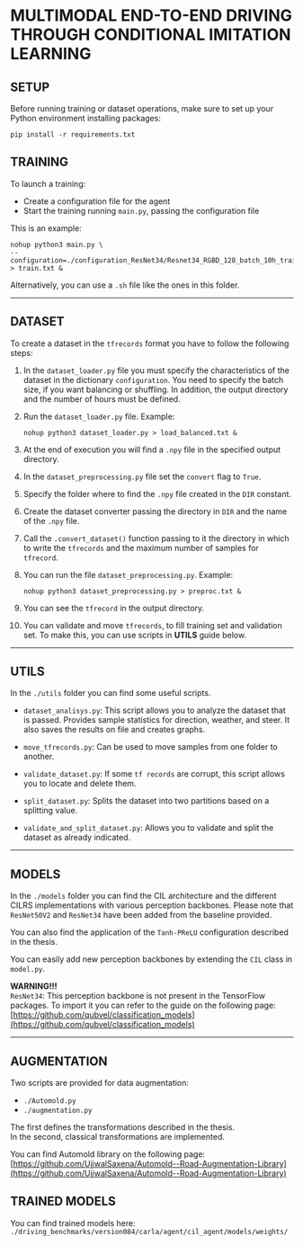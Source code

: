 # MULTIMODAL END-TO-END DRIVING THROUGH CONDITIONAL IMITATION LEARNING

## SETUP

Before running training or dataset operations, make sure to set up your Python environment installing packages:

```
pip install -r requirements.txt
```

## TRAINING

To launch a training:

- Create a configuration file for the agent
- Start the training running `main.py`, passing the configuration file

This is an example:

```
nohup python3 main.py \
--configuration=./configuration_ResNet34/Resnet34_RGBD_128_batch_10h_training_5h_balanced_validation_linear.json > train.txt &
```

Alternatively, you can use a `.sh` file like the ones in this folder.

---

## DATASET

To create a dataset in the `tfrecords` format you have to follow the following steps:

1. In the `dataset_loader.py` file you must specify the characteristics of the dataset in the dictionary `configuration`. You need to specify the batch size, if you want balancing or shuffling. In addition, the output directory and the number of hours must be defined.

2. Run the `dataset_loader.py` file. Example:
   ```
   nohup python3 dataset_loader.py > load_balanced.txt &
   ```

3. At the end of execution you will find a `.npy` file in the specified output directory.

4. In the `dataset_preprocessing.py` file set the `convert` flag to `True`.

5. Specify the folder where to find the `.npy` file created in the `DIR` constant.

6. Create the dataset converter passing the directory in `DIR` and the name of the `.npy` file.

7. Call the `.convert_dataset()` function passing to it the directory in which to write the `tfrecords` and the maximum number of samples for `tfrecord`.

8. You can run the file `dataset_preprocessing.py`. Example:
   ```
   nohup python3 dataset_preprocessing.py > preproc.txt &
   ```

9. You can see the `tfrecord` in the output directory.

10. You can validate and move `tfrecords`, to fill training set and validation set. To make this, you can use scripts in **UTILS** guide below.

---

## UTILS

In the `./utils` folder you can find some useful scripts.

- `dataset_analisys.py`: This script allows you to analyze the dataset that is passed. Provides sample statistics for direction, weather, and steer. It also saves the results on file and creates graphs.

- `move_tfrecords.py`: Can be used to move samples from one folder to another.

- `validate_dataset.py`: If some `tf records` are corrupt, this script allows you to locate and delete them.

- `split_dataset.py`: Splits the dataset into two partitions based on a splitting value.

- `validate_and_split_dataset.py`: Allows you to validate and split the dataset as already indicated.

---

## MODELS

In the `./models` folder you can find the CIL architecture and the different CILRS implementations with various perception backbones. Please note that `ResNet50V2` and `ResNet34` have been added from the baseline provided.

You can also find the application of the `Tanh-PReLU` configuration described in the thesis.

You can easily add new perception backbones by extending the `CIL` class in `model.py`.

**WARNING!!!**  
`ResNet34`: This perception backbone is not present in the TensorFlow packages. To import it you can refer to the guide on the following page:  
[https://github.com/qubvel/classification_models](https://github.com/qubvel/classification_models)

---

## AUGMENTATION

Two scripts are provided for data augmentation:  
- `./Automold.py`  
- `./augmentation.py`

The first defines the transformations described in the thesis.  
In the second, classical transformations are implemented.

You can find Automold library on the following page:  
[https://github.com/UjjwalSaxena/Automold--Road-Augmentation-Library](https://github.com/UjjwalSaxena/Automold--Road-Augmentation-Library)


## TRAINED MODELS

You can find trained models here:
`./driving_benchmarks/version084/carla/agent/cil_agent/models/weights/`
